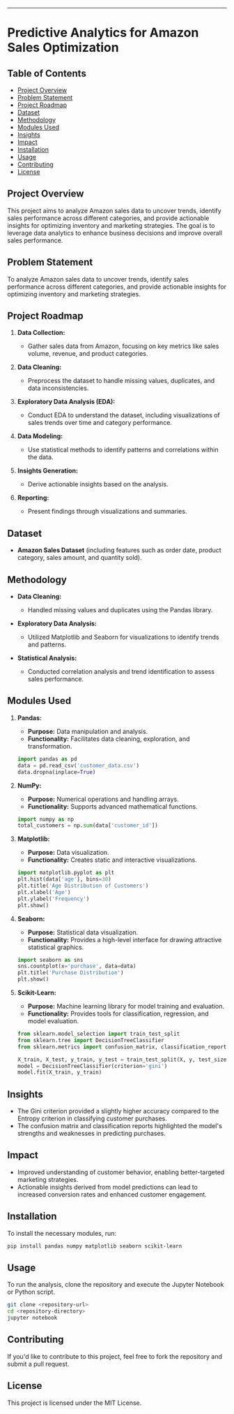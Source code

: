
---

# Predictive Analytics for Amazon Sales Optimization

## Table of Contents
- [Project Overview](#project-overview)
- [Problem Statement](#problem-statement)
- [Project Roadmap](#project-roadmap)
- [Dataset](#dataset)
- [Methodology](#methodology)
- [Modules Used](#modules-used)
- [Insights](#insights)
- [Impact](#impact)
- [Installation](#installation)
- [Usage](#usage)
- [Contributing](#contributing)
- [License](#license)

## Project Overview
This project aims to analyze Amazon sales data to uncover trends, identify sales performance across different categories, and provide actionable insights for optimizing inventory and marketing strategies. The goal is to leverage data analytics to enhance business decisions and improve overall sales performance.

## Problem Statement
To analyze Amazon sales data to uncover trends, identify sales performance across different categories, and provide actionable insights for optimizing inventory and marketing strategies.

## Project Roadmap
1. **Data Collection:**
   - Gather sales data from Amazon, focusing on key metrics like sales volume, revenue, and product categories.
   
2. **Data Cleaning:**
   - Preprocess the dataset to handle missing values, duplicates, and data inconsistencies.
   
3. **Exploratory Data Analysis (EDA):**
   - Conduct EDA to understand the dataset, including visualizations of sales trends over time and category performance.
   
4. **Data Modeling:**
   - Use statistical methods to identify patterns and correlations within the data.
   
5. **Insights Generation:**
   - Derive actionable insights based on the analysis.
   
6. **Reporting:**
   - Present findings through visualizations and summaries.

## Dataset
- **Amazon Sales Dataset** (including features such as order date, product category, sales amount, and quantity sold).

## Methodology
- **Data Cleaning:**
  - Handled missing values and duplicates using the Pandas library.
  
- **Exploratory Data Analysis:**
  - Utilized Matplotlib and Seaborn for visualizations to identify trends and patterns.
  
- **Statistical Analysis:**
  - Conducted correlation analysis and trend identification to assess sales performance.
    
## Modules Used
1. **Pandas:**
   - **Purpose:** Data manipulation and analysis.
   - **Functionality:** Facilitates data cleaning, exploration, and transformation.

   ```python
   import pandas as pd
   data = pd.read_csv('customer_data.csv')
   data.dropna(inplace=True)
   ```

2. **NumPy:**
   - **Purpose:** Numerical operations and handling arrays.
   - **Functionality:** Supports advanced mathematical functions.

   ```python
   import numpy as np
   total_customers = np.sum(data['customer_id'])
   ```

3. **Matplotlib:**
   - **Purpose:** Data visualization.
   - **Functionality:** Creates static and interactive visualizations.

   ```python
   import matplotlib.pyplot as plt
   plt.hist(data['age'], bins=30)
   plt.title('Age Distribution of Customers')
   plt.xlabel('Age')
   plt.ylabel('Frequency')
   plt.show()
   ```

4. **Seaborn:**
   - **Purpose:** Statistical data visualization.
   - **Functionality:** Provides a high-level interface for drawing attractive statistical graphics.

   ```python
   import seaborn as sns
   sns.countplot(x='purchase', data=data)
   plt.title('Purchase Distribution')
   plt.show()
   ```

5. **Scikit-Learn:**
   - **Purpose:** Machine learning library for model training and evaluation.
   - **Functionality:** Provides tools for classification, regression, and model evaluation.

   ```python
   from sklearn.model_selection import train_test_split
   from sklearn.tree import DecisionTreeClassifier
   from sklearn.metrics import confusion_matrix, classification_report

   X_train, X_test, y_train, y_test = train_test_split(X, y, test_size=0.3, random_state=42)
   model = DecisionTreeClassifier(criterion='gini')
   model.fit(X_train, y_train)
   ```

## Insights
- The Gini criterion provided a slightly higher accuracy compared to the Entropy criterion in classifying customer purchases.
- The confusion matrix and classification reports highlighted the model's strengths and weaknesses in predicting purchases.

## Impact
- Improved understanding of customer behavior, enabling better-targeted marketing strategies.
- Actionable insights derived from model predictions can lead to increased conversion rates and enhanced customer engagement.

## Installation
To install the necessary modules, run:
```bash
pip install pandas numpy matplotlib seaborn scikit-learn
```

## Usage
To run the analysis, clone the repository and execute the Jupyter Notebook or Python script.

```bash
git clone <repository-url>
cd <repository-directory>
jupyter notebook
```

## Contributing
If you'd like to contribute to this project, feel free to fork the repository and submit a pull request.

## License
This project is licensed under the MIT License.
```
